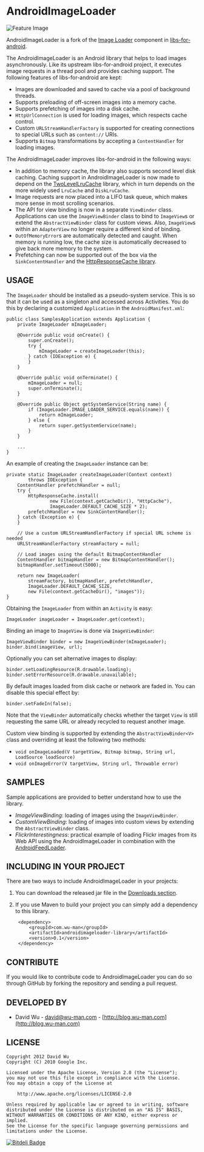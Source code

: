 AndroidImageLoader
==================

![Feature Image](https://raw.github.com/wuman/AndroidImageLoader/master/library/src/site/static/feature.png)

AndroidImageLoader is a fork of the 
[Image Loader](http://code.google.com/p/libs-for-android/wiki/ImageLoader) 
component in [libs-for-android](http://code.google.com/p/libs-for-android/).

The AndroidImageLoader is an Android library that helps to load images 
asynchronously. Like its upstream libs-for-android project, it executes
image requests in a thread pool and provides caching support. The following
features of libs-for-android are kept:

* Images are downloaded and saved to cache via a pool of background threads.
* Supports preloading of off-screen images into a memory cache.
* Supports prefetching of images into a disk cache.
* `HttpUrlConnection` is used for loading images, which respects cache control.
* Custom `URLStreamHandlerFactory` is supported for creating connections to
  special URLs such as `content://` URIs.
* Supports `Bitmap` transformations by accepting a `ContentHandler` for loading
  images.

The AndroidImageLoader improves libs-for-android in the following ways:

* In addition to memory cache, the library also supports second level disk caching.
  Caching support in AndroidImageLoader is now made to depend on the
  [TwoLevelLruCache](http://wuman.github.com/TwoLevelLruCache/) library, which in
  turn depends on the more widely used `LruCache` and `DiskLruCache`.
* Image requests are now placed into a LIFO task queue, which makes more sense in
  most scrolling scenarios.
* The API for view binding is now in a separate `ViewBinder` class. Applications
  can use the `ImageViewBinder` class to bind to `ImageView`s or extend the 
  `AbstractViewBinder` class for custom views. Also, `ImageView`s within an
  `AdapterView` no longer require a different kind of binding.
* `OutOfMemoryError`s are automatically detected and caught. When memory is
  running low, the cache size is automatically decreased to give back more
  memory to the system.
* Prefetching can now be supported out of the box via the `SinkContentHandler`
  and the [HttpResponseCache library](https://github.com/candrews/HttpResponseCache).


USAGE
-----

The `ImageLoader` should be installed as a pseudo-system service. This is so that
it can be used as a singleton and accessed across Activities. You do this by
declaring a customized `Application` in the `AndroidManifest.xml`:

    public class SamplesApplication extends Application {
        private ImageLoader mImageLoader;

        @Override public void onCreate() {
            super.onCreate();
            try {
                mImageLoader = createImageLoader(this);
            } catch (IOException e) {
            }
        }

        @Override public void onTerminate() {
            mImageLoader = null;
            super.onTerminate();
        }

        @Override public Object getSystemService(String name) {
            if (ImageLoader.IMAGE_LOADER_SERVICE.equals(name)) {
                return mImageLoader;
            } else {
                return super.getSystemService(name);
            }
        }
        
        ...
    }

An example of creating the `ImageLoader` instance can be:

    private static ImageLoader createImageLoader(Context context)
            throws IOException {
        ContentHandler prefetchHandler = null;
        try {
            HttpResponseCache.install(
                    new File(context.getCacheDir(), "HttpCache"),
                    ImageLoader.DEFAULT_CACHE_SIZE * 2);
            prefetchHandler = new SinkContentHandler();
        } catch (Exception e) {
        } 

        // Use a custom URLStreamHandlerFactory if special URL scheme is needed
        URLStreamHandlerFactory streamFactory = null;

        // Load images using the default BitmapContentHandler
        ContentHandler bitmapHandler = new BitmapContentHandler();
        bitmapHandler.setTimeout(5000);
        
        return new ImageLoader(
            streamFactory, bitmapHandler, prefetchHandler,
            ImageLoader.DEFAULT_CACHE_SIZE, 
            new File(context.getCacheDir(), "images"));        
    }

Obtaining the `ImageLoader` from within an `Activity` is easy:

    ImageLoader imageLoader = ImageLoader.get(context);

Binding an image to `ImageView` is done via `ImageViewBinder`:

    ImageViewBinder binder = new ImageViewBinder(mImageLoader);
    binder.bind(imageView, url);

Optionally you can set alternative images to display:

    binder.setLoadingResource(R.drawable.loading);
    binder.setErrorResource(R.drawable.unavailable);

By default images loaded from disk cache or network are faded in. You can
disable this special effect by:

    binder.setFadeIn(false);

Note that the `ViewBinder` automatically checks whether the target `View` is
still requesting the same URL or already recycled to request another image.

Custom view binding is supported by extending the `AbstractViewBinder<V>` class
and overriding at least the following two methods:

* `void onImageLoaded(V targetView, Bitmap bitmap, String url, LoadSource loadSource)`
* `void onImageError(V targetView, String url, Throwable error)`


SAMPLES
-------

Sample applications are provided to better understand how to use the library.

* _ImageViewBinding_: loading of images using the `ImageViewBinder`.
* _CustomViewBinding_: loading of images into custom views by extending the 
  `AbstractViewBinder` class.
* _FlickrInterestingness_: practical example of loading Flickr images from its 
  Web API using the AndroidImageLoader in combination with the 
  [AndroidFeedLoader](http://wuman.github.com/AndroidFeedLoader/).


INCLUDING IN YOUR PROJECT
-------------------------

There are two ways to include AndroidImageLoader in your projects:

1. You can download the released jar file in the [Downloads section](https://github.com/wuman/AndroidImageLoader/downloads).
2. If you use Maven to build your project you can simply add a dependency to this library.

        <dependency>
            <groupId>com.wu-man</groupId>
            <artifactId>androidimageloader-library</artifactId>
            <version>0.1</version>
        </dependency>


CONTRIBUTE
----------

If you would like to contribute code to AndroidImageLoader you can do so through 
GitHub by forking the repository and sending a pull request.


DEVELOPED BY
------------

* David Wu - <david@wu-man.com> - [http://blog.wu-man.com](http://blog.wu-man.com)


LICENSE
-------

    Copyright 2012 David Wu
    Copyright (C) 2010 Google Inc.

    Licensed under the Apache License, Version 2.0 (the "License");
    you may not use this file except in compliance with the License.
    You may obtain a copy of the License at

        http://www.apache.org/licenses/LICENSE-2.0

    Unless required by applicable law or agreed to in writing, software 
    distributed under the License is distributed on an "AS IS" BASIS, 
    WITHOUT WARRANTIES OR CONDITIONS OF ANY KIND, either express or implied.
    See the License for the specific language governing permissions and 
    limitations under the License.



[![Bitdeli Badge](https://d2weczhvl823v0.cloudfront.net/wuman/androidimageloader/trend.png)](https://bitdeli.com/free "Bitdeli Badge")

